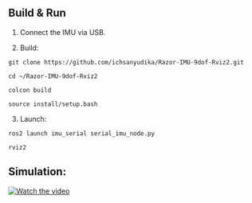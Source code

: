 ## Build & Run
    
  1. Connect the IMU via USB.
    
  2. Build:

    git clone https://github.com/ichsanyudika/Razor-IMU-9dof-Rviz2.git
    
    cd ~/Razor-IMU-9dof-Rviz2
    
    colcon build
    
    source install/setup.bash
    
  3. Launch:
    
    ros2 launch imu_serial serial_imu_node.py

    rviz2
    
## Simulation:

[![Watch the video](https://img.youtube.com/vi/xpN31UG7EPU/hqdefault.jpg)](https://www.youtube.com/watch?v=xpN31UG7EPU)

